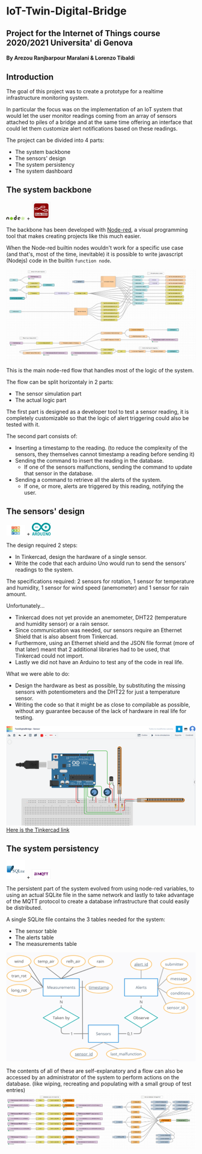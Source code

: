 # IoT-Twin-Digital-Bridge

## Project for the Internet of Things course 2020/2021 Universita' di Genova
#### By Arezou Ranjbarpour Maralani & Lorenzo Tibaldi 

## Introduction
The goal of this project was to create a prototype for a realtime infrastructure monitoring system.

In particular the focus was on the implementation of an IoT system that would let the user monitor readings coming from an array of sensors attached to piles of a bridge and at the same time offering an interface that could let them customize alert notifications based on these readings.

The project can be divided into 4 parts:
* The system backbone
* The sensors' design
* The system persistency
* The system dashboard


## The system backbone 
<img src="/Media/nodejs_logo.png" width="10%" height="10%"> + <img src="/Media/node-red_logo.png" width="10%" height="10%">

The backbone has been developed with [Node-red](https://nodered.org/), a visual programming tool that makes creating projects like this much easier.

When the Node-red builtin nodes wouldn't work for a specific use case (and that's, most of the time, inevitable) it is possible to write javascript (Nodejs) code in the builtin `function node`.

![Node-red_example](/Media/Main_node-red.png)
This is the main node-red flow that handles most of the logic of the system.

The flow can be split horizontaly in 2 parts:
* The sensor simulation part
* The actual logic part

The first part is designed as a developer tool to test a sensor reading, it is completely customizable so that the logic of alert triggering could also be tested with it.

The second part consists of:
* Inserting a timestamp to the reading. (to reduce the complexity of the sensors, they themselves cannot timestamp a reading before sending it)
* Sending the command to insert the reading in the database.
  * If one of the sensors malfunctions, sending the command to update that sensor in the database.
* Sending a command to retrieve all the alerts of the system.
  * If one, or more, alerts are triggered by this reading, notifying the user.

## The sensors' design
<img src="/Media/tinkercad_logo.png" width="10%" height="10%"> + <img src="/Media/arduino_logo.png" width="10%" height="10%">

The design required 2 steps:
* In Tinkercad, design the hardware of a single sensor.
* Write the code that each arduino Uno would run to send the sensors' readings to the system.

The specifications required: 2 sensors for rotation, 1 sensor for temperature and humidity, 1 sensor for wind speed (anemometer) and 1 sensor for rain amount.

Unfortunately...
* Tinkercad does not yet provide an anemometer, DHT22 (temperature and humidity sensor) or a rain sensor.
* Since communication was needed, our sensors require an Ethernet Shield that is also absent from Tinkercad.
* Furthermore, using an Ethernet shield and the JSON file format (more of that later) meant that 2 additional libraries had to be used, that Tinkercad could not import.
* Lastly we did not have an Arduino to test any of the code in real life.

What we were able to do:
* Design the hardware as best as possible, by substituting the missing sensors with potentiometers and the DHT22 for just a temperature sensor.
* Writing the code so that it might be as close to compilable as possible, without any guarantee because of the lack of hardware in real life for testing.

![hardware](Sensor_Schematic.png)
[Here is the Tinkercad link](https://www.tinkercad.com/things/iA9xcBoBmd5-twindigitalbridge-sensor)

 
 ## The system persistency
<img src="/Media/sqlite_logo.png" width="10%" height="10%"> + <img src="/Media/mqtt_logo.png" width="10%" height="10%">
 
 The persistent part of the system evolved from using node-red variables, to using an actual SQLite file in the same network and lastly to take advantage of the MQTT protocol to create a database infrastructure that could easily be distributed.
 
 A single SQLite file contains the 3 tables needed for the system:
 * The sensor table
 * The alerts table
 * The measurements table

![databases](/Media/ER-diagram.png)

The contents of all of these are self-explanatory and a flow can also be accessed by an administrator of the system to perform actions on the database. (like wiping, recreating and populating with a small group of test entries)
![db_flow](/Media/DB_node-red.png)

